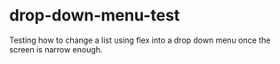 # drop-down-menu-test
Testing how to change a list using flex into a drop down menu once the screen is narrow enough.
